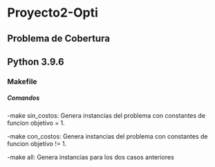 # Proyecto2-Opti
## Problema de Cobertura
## Python 3.9.6

### Makefile

##### Comandos
-make sin_costos: Genera instancias del problema con constantes de funcion objetivo = 1. 

-make con_costos: Genera instancias del problema con constantes de funcion objetivo != 1.

-make all: Genera instancias para los dos casos anteriores
